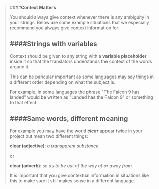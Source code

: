 
> ####**Context Matters**
>
> You should always give context whenever there is any ambiguity in your strings. Below are some example situations that we especially recommend you always give context information for:
>
>####**Strings with variables**
>------------------------------
> Context should be given to any string with a **variable placeholder** inside it so that the translators understands the context of the words around it.
>
> This can be paricular important as some languages may say things in a different order depending on what the subject is. 
> 
> For example, in some languages the phrase "The Falcon 9 has landed" would be written as "Landed has the Falcon 9" or something to that effect.
>
>####**Same words, different meaning**
> ------------------------------
> For example you may have the world ***clear*** appear twice in your project but mean two different things:
>
> **clear (adjective)**: *a transparent substance*. 
>
> or
>
> **clear (adverb)**: *so as to be out of the way of or away from.*
>
> It is important that you give contextual information in situations like this to make sure it still makes sense in a different language.